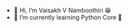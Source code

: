 - 👋 Hi, I’m Vaisakh V Namboothiri 😁
- 🌱 I’m currently learning Python Core 🐍


<!---
vaisakh2009/vaisakh2009 is a ✨ special ✨ repository because its `README.md` (this file) appears on your GitHub profile.
You can click the Preview link to take a look at your changes.
--->
